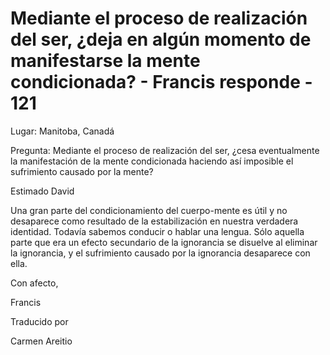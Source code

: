 # Mediante el proceso de realización del ser, ¿deja en algún momento de manifestarse la mente condicionada? - Francis responde - 121

Lugar: Manitoba, Canad&aacute;

Pregunta: Mediante el proceso de realizaci&oacute;n del ser, &iquest;cesa eventualmente la manifestaci&oacute;n de la mente condicionada haciendo as&iacute; imposible el sufrimiento causado por la mente?

Estimado David

Una gran parte del condicionamiento del cuerpo-mente es &uacute;til y no desaparece como resultado de la estabilizaci&oacute;n en nuestra verdadera identidad. Todav&iacute;a sabemos conducir o hablar una lengua. S&oacute;lo aquella parte que era un efecto secundario de la ignorancia se disuelve al eliminar la ignorancia, y el sufrimiento causado por la ignorancia desaparece con ella.

Con afecto, 

Francis

Traducido por 

Carmen Areitio

